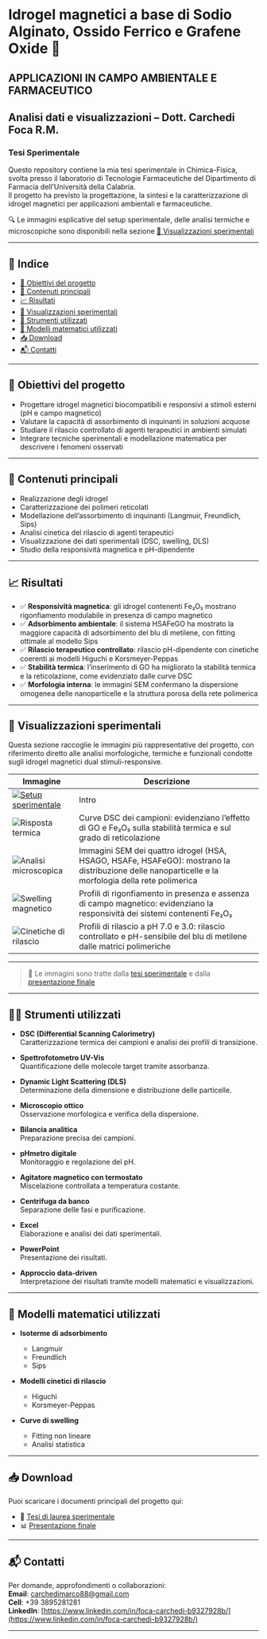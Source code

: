 #  Idrogel magnetici a base di Sodio Alginato, Ossido Ferrico e Grafene Oxide 🧪
## APPLICAZIONI IN CAMPO AMBIENTALE E FARMACEUTICO  
## Analisi dati e visualizzazioni – Dott. Carchedi Foca R.M.  
### Tesi Sperimentale 

Questo repository contiene la mia tesi sperimentale in Chimica-Fisica, svolta presso il laboratorio di Tecnologie Farmaceutiche del Dipartimento di Farmacia dell’Università della Calabria.  
Il progetto ha previsto la progettazione, la sintesi e la caratterizzazione di idrogel magnetici per applicazioni ambientali e farmaceutiche.

🔍 Le immagini esplicative del setup sperimentale, delle analisi termiche e microscopiche sono disponibili nella sezione [🔬 Visualizzazioni sperimentali](#-visualizzazioni-sperimentali)

---

## 📑 Indice

- [🎯 Obiettivi del progetto](#-obiettivi-del-progetto)  
- [📝 Contenuti principali](#-contenuti-principali)  
- [📈 Risultati ](#-risultati-principali)  
- [🔬 Visualizzazioni sperimentali](#-visualizzazioni-sperimentali)  
- [🧪 Strumenti utilizzati](#-strumenti-utilizzati)  
- [📐 Modelli matematici utilizzati](#-modelli-matematici-utilizzati)  
- [📥 Download](#-download)  
- [📬 Contatti](#-contatti)

---

## 🎯 Obiettivi del progetto

- Progettare idrogel magnetici biocompatibili e responsivi a stimoli esterni (pH e campo magnetico)  
- Valutare la capacità di assorbimento di inquinanti in soluzioni acquose  
- Studiare il rilascio controllato di agenti terapeutici in ambienti simulati  
- Integrare tecniche sperimentali e modellazione matematica per descrivere i fenomeni osservati  

---

## 📝 Contenuti principali

- Realizzazione degli idrogel  
- Caratterizzazione dei polimeri reticolati  
- Modellazione dell’assorbimento di inquinanti (Langmuir, Freundlich, Sips)  
- Analisi cinetica del rilascio di agenti terapeutici  
- Visualizzazione dei dati sperimentali (DSC, swelling, DLS)  
- Studio della responsività magnetica e pH-dipendente  

---

## 📈 Risultati 

- ✅ **Responsività magnetica**: gli idrogel contenenti Fe₂O₃ mostrano rigonfiamento modulabile in presenza di campo magnetico  
- ✅ **Adsorbimento ambientale**: il sistema HSAFeGO ha mostrato la maggiore capacità di adsorbimento del blu di metilene, con fitting ottimale al modello Sips  
- ✅ **Rilascio terapeutico controllato**: rilascio pH-dipendente con cinetiche coerenti ai modelli Higuchi e Korsmeyer-Peppas  
- ✅ **Stabilità termica**: l’inserimento di GO ha migliorato la stabilità termica e la reticolazione, come evidenziato dalle curve DSC  
- ✅ **Morfologia interna**: le immagini SEM confermano la dispersione omogenea delle nanoparticelle e la struttura porosa della rete polimerica  

---

## 🔬 Visualizzazioni sperimentali

Questa sezione raccoglie le immagini più rappresentative del progetto, con riferimento diretto alle analisi morfologiche, termiche e funzionali condotte sugli idrogel magnetici dual stimuli-responsive.

|  Immagine | Descrizione |
|---------|-------------|
| [![Setup sperimentale](https://github.com/user-attachments/assets/daa2e9d8-2afa-4ab4-9a37-e10ccb8420a4)](https://github.com/user-attachments/assets/daa2e9d8-2afa-4ab4-9a37-e10ccb8420a4) | Intro |
| ![Risposta termica](https://github.com/user-attachments/assets/27714199-ba83-47f4-b2fa-04a647039e34) | Curve DSC dei campioni: evidenziano l’effetto di GO e Fe₂O₃ sulla stabilità termica e sul grado di reticolazione |
| ![Analisi microscopica](https://github.com/user-attachments/assets/3d2f1191-8809-425a-99da-d6e23d23dca2)| Immagini SEM dei quattro idrogel (HSA, HSAGO, HSAFe, HSAFeGO): mostrano la distribuzione delle nanoparticelle e la morfologia della rete polimerica |
| ![Swelling magnetico](https://github.com/user-attachments/assets/f020e50d-566e-47bd-967e-e657fde3d529) | Profili di rigonfiamento in presenza e assenza di campo magnetico: evidenziano la responsività dei sistemi contenenti Fe₂O₃ |
| ![Cinetiche di rilascio](https://github.com/user-attachments/assets/d1ff6345-e1a0-4e9d-88f5-427a0c07e503)| Profili di rilascio a pH 7.0 e 3.0: rilascio controllato e pH-sensibile del blu di metilene dalle matrici polimeriche |

---

> 📌 Le immagini sono tratte dalla [tesi sperimentale](Tesi%20Sperimentale%20Idrogel%20magnetici%20a%20base%20di%20Alginato%20ed%20Ossido%20pdf.pdf) e dalla [presentazione finale](Presentazione_Idrogel_Magnetici_Dual_Stimuli_Responsive_Tesi.pdf.pdf)

---

## 👨‍🔬 Strumenti utilizzati

- **DSC (Differential Scanning Calorimetry)**  
  Caratterizzazione termica dei campioni e analisi dei profili di transizione.

- **Spettrofotometro UV-Vis**  
  Quantificazione delle molecole target tramite assorbanza.

- **Dynamic Light Scattering (DLS)**  
  Determinazione della dimensione e distribuzione delle particelle.

- **Microscopio ottico**  
  Osservazione morfologica e verifica della dispersione.

- **Bilancia analitica**  
  Preparazione precisa dei campioni.

- **pHmetro digitale**  
  Monitoraggio e regolazione del pH.

- **Agitatore magnetico con termostato**  
  Miscelazione controllata a temperatura costante.

- **Centrifuga da banco**  
  Separazione delle fasi e purificazione.

- **Excel**  
  Elaborazione e analisi dei dati sperimentali.

- **PowerPoint**  
  Presentazione dei risultati.

- **Approccio data-driven**  
  Interpretazione dei risultati tramite modelli matematici e visualizzazioni.

---

## 📐 Modelli matematici utilizzati

- **Isoterme di adsorbimento**  
  - Langmuir  
  - Freundlich  
  - Sips  

- **Modelli cinetici di rilascio**  
  - Higuchi  
  - Korsmeyer-Peppas  

- **Curve di swelling**  
  - Fitting non lineare  
  - Analisi statistica  

---

## 📥 Download

Puoi scaricare i documenti principali del progetto qui:

- 📄 [Tesi di laurea sperimentale](Tesi%20Sperimentale%20Idrogel%20magnetici%20a%20base%20di%20Alginato%20ed%20Ossido%20pdf.pdf)  
- 📊 [Presentazione finale](Presentazione_Idrogel_Magnetici_Dual_Stimuli_Responsive_Tesi.pdf.pdf)  

---

## 📬 Contatti

Per domande, approfondimenti o collaborazioni:  
**Email**: carchedimarco88@gmail.com  
**Cell**: +39 3895281281  
**LinkedIn**: [https://www.linkedin.com/in/foca-carchedi-b9327928b/](https://www.linkedin.com/in/foca-carchedi-b9327928b/)

---
